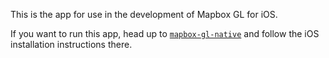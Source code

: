 This is the app for use in the development of Mapbox GL for iOS. 

If you want to run this app, head up to [`mapbox-gl-native`](https://github.com/mapbox/mapbox-gl-native) and follow the iOS installation instructions there. 